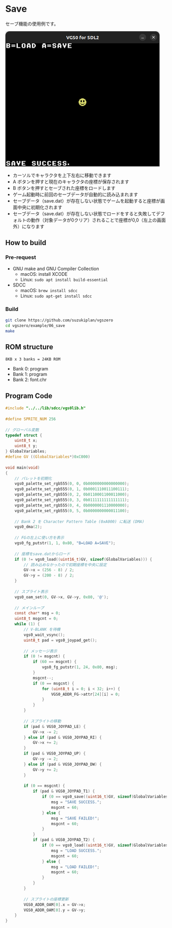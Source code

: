 # Save

セーブ機能の使用例です。

![preview](preview.png)

- カーソルでキャラクタを上下左右に移動できます
- A ボタンを押すと現在のキャラクタの座標が保存されます
- B ボタンを押すとセーブされた座標をロードします
- ゲーム起動時に前回のセーブデータが自動的に読み込まれます
- セーブデータ（save.dat）が存在しない状態でゲームを起動すると座標が画面中央に初期化されます
- セーブデータ（save.dat）が存在しない状態でロードをすると失敗してデフォルトの動作（対象データが0クリア）されることで座標が0,0（左上の画面外）になります

## How to build

### Pre-request

- GNU make and GNU Compiler Collection
  - macOS: install XCODE
  - Linux: `sudo apt install build-essential`
- SDCC
  - macOS: `brew install sdcc`
  - Linux: `sudo apt-get install sdcc`

### Build

```zsh
git clone https://github.com/suzukiplan/vgszero
cd vgszero/example/06_save
make
```

## ROM structure

```
8KB x 3 banks = 24KB ROM
```

- Bank 0: program
- Bank 1: program
- Bank 2: font.chr

## Program Code

```c
#include "../../lib/sdcc/vgs0lib.h"

#define SPRITE_NUM 256

// グローバル変数
typedef struct {
    uint8_t x;
    uint8_t y;
} GlobalVariables;
#define GV ((GlobalVariables*)0xC000)

void main(void)
{
    // パレットを初期化
    vgs0_palette_set_rgb555(0, 0, 0b0000000000000000);
    vgs0_palette_set_rgb555(0, 1, 0b0001110011100111);
    vgs0_palette_set_rgb555(0, 2, 0b0110001100011000);
    vgs0_palette_set_rgb555(0, 3, 0b0111111111111111);
    vgs0_palette_set_rgb555(0, 4, 0b0000001110000000);
    vgs0_palette_set_rgb555(0, 5, 0b0000000000011100);

    // Bank 2 を Character Pattern Table (0xA000) に転送 (DMA)
    vgs0_dma(2);

    // FGの左上に使い方を表示
    vgs0_fg_putstr(1, 1, 0x80, "B=LOAD A=SAVE");

    // 座標をsave.datからロード
    if (0 != vgs0_load((uint16_t)GV, sizeof(GlobalVariables))) {
        // 読み込めなかったので初期座標を中央に設定
        GV->x = (256 - 8) / 2;
        GV->y = (200 - 8) / 2;
    }

    // スプライト表示
    vgs0_oam_set(0, GV->x, GV->y, 0x80, '@');

    // メインループ
    const char* msg = 0;
    uint8_t msgcnt = 0;
    while (1) {
        // V-BLANK を待機
        vgs0_wait_vsync();
        uint8_t pad = vgs0_joypad_get();

        // メッセージ表示
        if (0 != msgcnt) {
            if (60 == msgcnt) {
                vgs0_fg_putstr(1, 24, 0x80, msg);
            }
            msgcnt--;
            if (0 == msgcnt) {
                for (uint8_t i = 0; i < 32; i++) {
                    VGS0_ADDR_FG->attr[24][i] = 0;
                }
            }
        }

        // スプライトの移動
        if (pad & VGS0_JOYPAD_LE) {
            GV->x -= 2;
        } else if (pad & VGS0_JOYPAD_RI) {
            GV->x += 2;
        }
        if (pad & VGS0_JOYPAD_UP) {
            GV->y -= 2;
        } else if (pad & VGS0_JOYPAD_DW) {
            GV->y += 2;
        }

        if (0 == msgcnt) {
            if (pad & VGS0_JOYPAD_T1) {
                if (0 == vgs0_save((uint16_t)GV, sizeof(GlobalVariables))) {
                    msg = "SAVE SUCCESS.";
                    msgcnt = 60;
                } else {
                    msg = "SAVE FAILED!";
                    msgcnt = 60;
                }
            }
            if (pad & VGS0_JOYPAD_T2) {
                if (0 == vgs0_load((uint16_t)GV, sizeof(GlobalVariables))) {
                    msg = "LOAD SUCCESS.";
                    msgcnt = 60;
                } else {
                    msg = "LOAD FAILED!";
                    msgcnt = 60;
                }
            }
        }

        // スプライトの座標更新
        VGS0_ADDR_OAM[0].x = GV->x;
        VGS0_ADDR_OAM[0].y = GV->y;
    }
}
```
